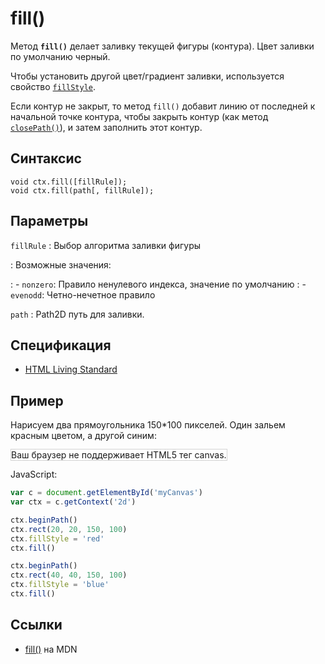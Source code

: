 # fill()

Метод **`fill()`** делает заливку текущей фигуры (контура). Цвет заливки по умолчанию черный.

Чтобы установить другой цвет/градиент заливки, используется свойство [`fillStyle`](fillstyle.md).

Если контур не закрыт, то метод `fill()` добавит линию от последней к начальной точке контура, чтобы закрыть контур (как метод [`closePath()`](<closepath().md>)), и затем заполнить этот контур.

## Синтаксис

```
void ctx.fill([fillRule]);
void ctx.fill(path[, fillRule]);
```

## Параметры

`fillRule`
: Выбор алгоритма заливки фигуры

: Возможные значения:

: - `nonzero`: Правило ненулевого индекса, значение по умолчанию
: - `evenodd`: Четно-нечетное правило

`path`
: Path2D путь для заливки.

## Спецификация

- [HTML Living Standard](https://html.spec.whatwg.org/multipage/canvas.html#dom-context-2d-fill)

## Пример

Нарисуем два прямоугольника 150\*100 пикселей. Один зальем красным цветом, а другой синим:

<canvas id="myCanvas" width="300" height="150" style="border:1px solid #d3d3d3;background:#ffffff;">
Ваш браузер не поддерживает HTML5 тег canvas.
</canvas>
<script>
var c=document.getElementById("myCanvas");
var canvOK=1;
try {c.getContext("2d");}
catch (er) {canvOK=0;}
if (canvOK==1){
var ctx=c.getContext("2d");
ctx.beginPath();
ctx.rect(20, 20, 150, 100);
ctx.fillStyle = "red";
ctx.fill();
ctx.beginPath();
ctx.rect(40, 40, 150, 100);
ctx.fillStyle = "blue";
ctx.fill();}
</script>

JavaScript:

```js
var c = document.getElementById('myCanvas')
var ctx = c.getContext('2d')

ctx.beginPath()
ctx.rect(20, 20, 150, 100)
ctx.fillStyle = 'red'
ctx.fill()

ctx.beginPath()
ctx.rect(40, 40, 150, 100)
ctx.fillStyle = 'blue'
ctx.fill()
```

## Ссылки

- [fill()](https://developer.mozilla.org/ru/docs/Web/API/CanvasRenderingContext2D/fill) на MDN
